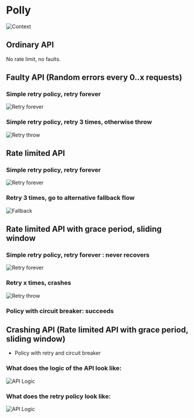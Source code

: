 # Polly

![Context](http://www.plantuml.com/plantuml/proxy?src=https://raw.githubusercontent.com/jacobduijzer/ResilienceWithPollyDemo/main/design/context.pu?token=GHSAT0AAAAAABNV6QMYWQQQ3ISBNNR27G7WYP2QPIQ)

## Ordinary API
No rate limit, no faults.

## Faulty API (Random errors every 0..x requests)

### Simple retry policy, retry forever

![Retry forever](http://www.plantuml.com/plantuml/proxy?src=https://raw.githubusercontent.com/jacobduijzer/ResilienceWithPollyDemo/main/design/retryforever.pu?token=GHSAT0AAAAAABNV6QMZAE6JLBWK5ROJQFECYQAYIQA)

### Simple retry policy, retry 3 times, otherwise throw

![Retry throw](http://www.plantuml.com/plantuml/proxy?src=https://raw.githubusercontent.com/jacobduijzer/ResilienceWithPollyDemo/main/design/retrythrow.pu?token=GHSAT0AAAAAABNV6QMYWBKB7Q2PULYCTZPAYQAYJFA)

## Rate limited API

### Simple retry policy, retry forever

![Retry forever](http://www.plantuml.com/plantuml/proxy?src=https://raw.githubusercontent.com/jacobduijzer/ResilienceWithPollyDemo/main/design/retryforever.pu?token=GHSAT0AAAAAABNV6QMZAE6JLBWK5ROJQFECYQAYIQA)

### Retry 3 times, go to alternative fallback flow

![Fallback](http://www.plantuml.com/plantuml/proxy?src=https://raw.githubusercontent.com/jacobduijzer/ResilienceWithPollyDemo/main/design/retryfallback.pu?token=GHSAT0AAAAAABNV6QMYOL74JW2RPE6ZYR46YQAYJWA)

## Rate limited API with grace period, sliding window

### Simple retry policy, retry forever : never recovers

![Retry forever](http://www.plantuml.com/plantuml/proxy?src=https://raw.githubusercontent.com/jacobduijzer/ResilienceWithPollyDemo/main/design/retryforever.pu?token=GHSAT0AAAAAABNV6QMZAE6JLBWK5ROJQFECYQAYIQA)

### Retry x times, crashes

![Retry throw](http://www.plantuml.com/plantuml/proxy?src=https://raw.githubusercontent.com/jacobduijzer/ResilienceWithPollyDemo/main/design/retrythrow.pu?token=GHSAT0AAAAAABNV6QMYWBKB7Q2PULYCTZPAYQAYJFA)

### Policy with circuit breaker: succeeds

## Crashing API (Rate limited API with grace period, sliding window)
* Policy with retry and circuit breaker

### What does the logic of the API look like:

![API Logic](http://www.plantuml.com/plantuml/proxy?src=https://raw.githubusercontent.com/jacobduijzer/ResilienceWithPollyDemo/main/design/ratelimit.pu?token=GHSAT0AAAAAABNV6QMZFBKLCYHJXOYBEILQYQAYKEQ)

### What does the retry policy look like:
![API Logic](http://www.plantuml.com/plantuml/proxy?src=https://raw.githubusercontent.com/jacobduijzer/ResilienceWithPollyDemo/main/design/circuitbreaker.pu?token=GHSAT0AAAAAABNV6QMYTV3FYTOX3YM2TJESYQAYKNQ)
